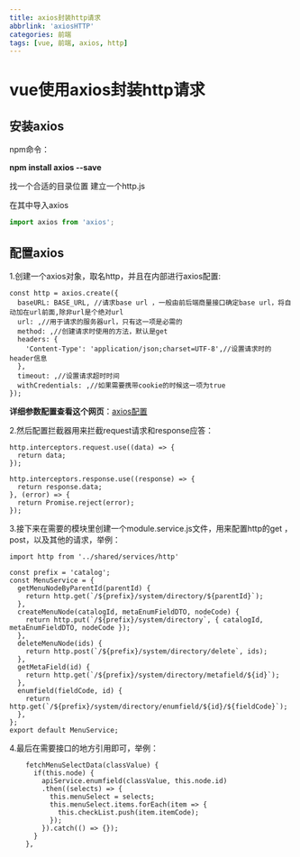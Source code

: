 ```yaml
---
title: axios封装http请求
abbrlink: 'axiosHTTP'
categories: 前端
tags: [vue, 前端, axios, http]
---
```

# vue使用axios封装http请求

## 安装axios

npm命令：

**npm install axios --save**



找一个合适的目录位置 建立一个http.js

在其中导入axios

```javascript
import axios from 'axios';
```

## 配置axios

1.创建一个axios对象，取名http，并且在内部进行axios配置:

```
const http = axios.create({
  baseURL: BASE_URL, //请求base url ，一般由前后端商量接口确定base url，将自动加在url前面,除非url是个绝对url
  url: ,//用于请求的服务器url，只有这一项是必需的
  method: ,//创建请求时使用的方法，默认是get
  headers: {
    'Content-Type': 'application/json;charset=UTF-8',//设置请求时的header信息
  },
  timeout: ,//设置请求超时时间
  withCredentials: ,//如果需要携带cookie的时候这一项为true
});
```

**详细参数配置查看这个网页**：[axios配置](https://blog.csdn.net/moxiaoya1314/article/details/73650751) 

2.然后配置拦截器用来拦截request请求和response应答：

```
http.interceptors.request.use((data) => {
  return data;
});

http.interceptors.response.use((response) => {
  return response.data;
}, (error) => {
  return Promise.reject(error);
});
```

3.接下来在需要的模块里创建一个module.service.js文件，用来配置http的get ，post，以及其他的请求，举例：

```
import http from '../shared/services/http'

const prefix = 'catalog';
const MenuService = {
  getMenuNodeByParentId(parentId) {
    return http.get(`/${prefix}/system/directory/${parentId}`);
  },
  createMenuNode(catalogId, metaEnumFieldDTO, nodeCode) {
    return http.put(`/${prefix}/system/directory`, { catalogId, metaEnumFieldDTO, nodeCode });
  },
  deleteMenuNode(ids) {
    return http.post(`/${prefix}/system/directory/delete`, ids);
  },
  getMetaField(id) {
    return http.get(`/${prefix}/system/directory/metafield/${id}`);
  },
  enumfield(fieldCode, id) {
    return http.get(`/${prefix}/system/directory/enumfield/${id}/${fieldCode}`);
  },
};
export default MenuService;
```

4.最后在需要接口的地方引用即可，举例：

```
    fetchMenuSelectData(classValue) {
      if(this.node) {
        apiService.enumfield(classValue, this.node.id)
        .then((selects) => {
          this.menuSelect = selects;
          this.menuSelect.items.forEach(item => {
            this.checkList.push(item.itemCode);
          });
        }).catch(() => {});
      }
    },
```

